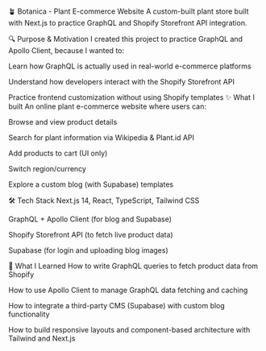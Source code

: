 🪴 Botanica - Plant E-commerce Website
A custom-built plant store built with Next.js to practice GraphQL and Shopify Storefront API integration.

🔍 Purpose & Motivation
I created this project to practice GraphQL and Apollo Client, because I wanted to:

Learn how GraphQL is actually used in real-world e-commerce platforms

Understand how developers interact with the Shopify Storefront API

Practice frontend customization without using Shopify templates
✨ What I built
An online plant e-commerce website where users can:

Browse and view product details

Search for plant information via Wikipedia & Plant.id API

Add products to cart (UI only)

Switch region/currency

Explore a custom blog (with Supabase)
templates

🛠️ Tech Stack
Next.js 14, React, TypeScript, Tailwind CSS

GraphQL + Apollo Client (for blog and Supabase)

Shopify Storefront API (to fetch live product data)

Supabase (for login and uploading blog images)

🧠 What I Learned
How to write GraphQL queries to fetch product data from Shopify

How to use Apollo Client to manage GraphQL data fetching and caching

How to integrate a third-party CMS (Supabase) with custom blog functionality

How to build responsive layouts and component-based architecture with Tailwind and Next.js
